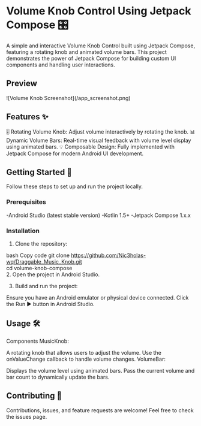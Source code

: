 <h1>Volume Knob Control Using Jetpack Compose 🎛️</h1>
A simple and interactive Volume Knob Control built using Jetpack Compose, featuring a rotating knob and animated volume bars. This project demonstrates the power of Jetpack Compose for building custom UI components and handling user interactions.
<h2>Preview</h2>
![Volume Knob Screenshot](/app_screenshot.png)
<h2>Features ✨</h2>
🎚️ Rotating Volume Knob: Adjust volume interactively by rotating the knob.
📊 Dynamic Volume Bars: Real-time visual feedback with volume level display using animated bars.
💡 Composable Design: Fully implemented with Jetpack Compose for modern Android UI development.

<h2>Getting Started 🚀</h2>
Follow these steps to set up and run the project locally.

<h3>Prerequisites</h3>
-Android Studio (latest stable version)
-Kotlin 1.5+
-Jetpack Compose 1.x.x

<h3>Installation</h3>

1. Clone the repository:

bash
Copy code
git clone https://github.com/Nic3holas-wq/Draggable_Music_Knob.git  
cd volume-knob-compose  
2. Open the project in Android Studio.

3. Build and run the project:

Ensure you have an Android emulator or physical device connected.
Click the Run ▶️ button in Android Studio.

<h2>Usage 🛠️</h2>
Components
MusicKnob:

A rotating knob that allows users to adjust the volume.
Use the onValueChange callback to handle volume changes.
VolumeBar:

Displays the volume level using animated bars.
Pass the current volume and bar count to dynamically update the bars.

<h2>Contributing 🤝</h2>
Contributions, issues, and feature requests are welcome! Feel free to check the issues page.
